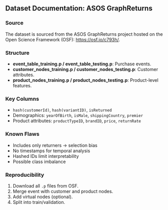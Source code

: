 ## Dataset Documentation: ASOS GraphReturns

### Source
The dataset is sourced from the ASOS GraphReturns project hosted on the Open Science Framework (OSF): https://osf.io/c793h/.

### Structure
- **event_table_training.p / event_table_testing.p**: Purchase events.
- **customer_nodes_training.p / customer_nodes_testing.p**: Customer attributes.
- **product_nodes_training.p / product_nodes_testing.p**: Product-level features.

### Key Columns
- `hash(customerId)`, `hash(variantID)`, `isReturned`
- Demographics: `yearOfBirth`, `isMale`, `shippingCountry`, `premier`
- Product attributes: `productTypeID`, `brandID`, `price`, `returnRate`

### Known Flaws
- Includes only returners → selection bias
- No timestamps for temporal analysis
- Hashed IDs limit interpretability
- Possible class imbalance

### Reproducibility
1. Download all `.p` files from OSF.
2. Merge event with customer and product nodes.
3. Add virtual nodes (optional).
4. Split into train/validation.
